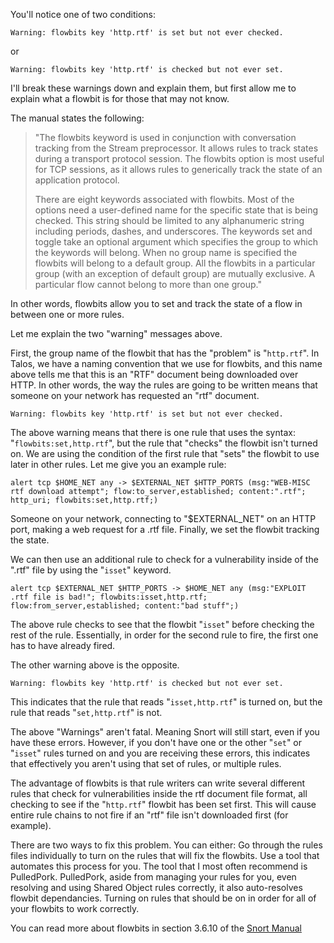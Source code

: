 You'll notice one of two conditions:

`Warning: flowbits key 'http.rtf' is set but not ever checked.`

or

`Warning: flowbits key 'http.rtf' is checked but not ever set.`

I'll break these warnings down and explain them, but first allow me to explain what a flowbit is for those that may not know.

The manual states the following:
>"The flowbits keyword is used in conjunction with conversation tracking from the Stream preprocessor. It allows rules to track states during a transport protocol session. The flowbits option is most useful for TCP sessions, as it allows rules to generically track the state of an application protocol.
>
>	There are eight keywords associated with flowbits. Most of the options need a user-defined name for the specific state that is being checked. This string should be limited to any alphanumeric string including periods, dashes, and underscores. The keywords set and toggle take an optional argument which specifies the group to which the keywords will belong. When no group name is specified the flowbits will belong to a default group. All the flowbits in a particular group (with an exception of default group) are mutually exclusive. A particular flow cannot belong to more than one group."

In other words, flowbits allow you to set and track the state of a flow in between one or more rules. 

Let me explain the two "warning" messages above.

First, the group name of the flowbit that has the "problem" is "`http.rtf`".  In Talos, we have a naming convention that we use for flowbits, and this name above tells me that this is an "RTF" document being downloaded over HTTP.  In other words, the way the rules are going to be written means that someone on your network has requested an "rtf" document.

`Warning: flowbits key 'http.rtf' is set but not ever checked.`

The above warning means that there is one rule that uses the syntax: "`flowbits:set,http.rtf`", but the rule that "checks" the flowbit isn't turned on.  We are using the condition of the first rule that "sets" the flowbit to use later in other rules.  Let me give you an example rule:

`alert tcp $HOME_NET any -> $EXTERNAL_NET $HTTP_PORTS (msg:"WEB-MISC rtf download attempt"; flow:to_server,established; content:".rtf"; http_uri; flowbits:set,http.rtf;)`

Someone on your network, connecting to "$EXTERNAL_NET" on an HTTP port, making a web request for a .rtf file.  Finally, we set the flowbit tracking the state. 

We can then use an additional rule to check for a vulnerability inside of the ".rtf" file by using the "`isset`" keyword.

`alert tcp $EXTERNAL_NET $HTTP_PORTS -> $HOME_NET any (msg:"EXPLOIT .rtf file is bad!"; flowbits:isset,http.rtf; flow:from_server,established; content:"bad stuff";)`

The above rule checks to see that the flowbit "`isset`" before checking the rest of the rule.  Essentially, in order for the second rule to fire, the first one has to have already fired.

The other warning above is the opposite.

`Warning: flowbits key 'http.rtf' is checked but not ever set.`


This indicates that the rule that reads "`isset,http.rtf`" is turned on, but the rule that reads "`set,http.rtf`" is not.

The above "Warnings" aren't fatal.   Meaning Snort will still start, even if you have these errors.  However, if you don't have one or the other "`set`" or "`isset`" rules turned on and you are receiving these errors, this indicates that effectively you aren't using that set of rules, or multiple rules.

The advantage of flowbits is that rule writers can write several different rules that check for vulnerabilities inside the rtf document file format, all checking to see if the "`http.rtf`" flowbit has been set first.  This will cause entire rule chains to not fire if an "rtf" file isn't downloaded first (for example).

There are two ways to fix this problem.  You can either:
Go through the rules files individually to turn on the rules that will fix the flowbits.
Use a tool that automates this process for you.
The tool that I most often recommend is PulledPork.  PulledPork, aside from managing your rules for you, even resolving and using Shared Object rules correctly, it also auto-resolves flowbit dependancies.  Turning on rules that should be on in order for all of your flowbits to work correctly.

You can read more about flowbits in section 3.6.10 of the [Snort Manual](http://manual.snort.org)
